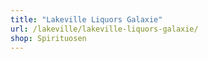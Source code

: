 ```yaml
---
title: "Lakeville Liquors Galaxie"
url: /lakeville/lakeville-liquors-galaxie/
shop: Spirituosen
---
```

